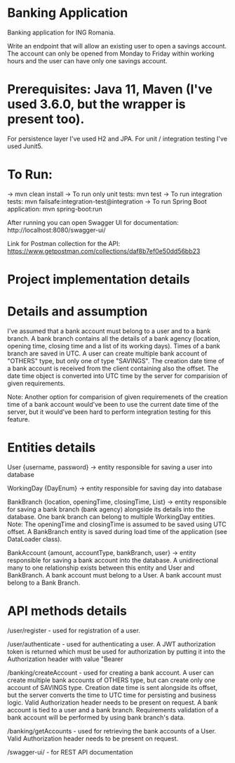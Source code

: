 # Banking Application
Banking application for ING Romania.

Write an endpoint that will allow an existing user to open a savings account. 
The account can only be opened from Monday to Friday within working hours and the user can have only one savings account.

# Prerequisites: Java 11, Maven (I've used 3.6.0, but the wrapper is present too).
For persistence layer I've used H2 and JPA.
For unit / integration testing I've used Junit5.

# To Run:
-> mvn clean install
-> To run only unit tests: mvn test
-> To run integration tests: mvn failsafe:integration-test@integration
-> To run Spring Boot application: mvn spring-boot:run

After running you can open Swagger UI for documentation: http://localhost:8080/swagger-ui/ 

Link for Postman collection for the API: https://www.getpostman.com/collections/daf8b7ef0e50dd56bb23 

# Project implementation details
# Details and assumption
I've assumed that a bank account must belong to a user and to a bank branch.
A bank branch contains all the details of a bank agency (location, opening time, closing time and a list of its working days). Times of a bank branch are saved in UTC.
A user can create multiple bank account of "OTHERS" type, but only one of type "SAVINGS".
The creation date time of a bank account is received from the client containing also the offset. The date time object is converted into UTC time by the server for comparision of given requirements.

Note: Another option for comparision of given requiremenets of the creation time of a bank account would've been to use the current date time of the server, but it would've been hard to perform integration testing for this feature.

# Entities details
User {username, password} -> entity responsible for saving a user into database

WorkingDay {DayEnum} -> entity responsible for saving day into database

BankBranch {location, openingTime, closingTime, List<WorkingDay>} -> entity responsible for saving a bank branch (bank agency) alongside its details into the database. One bank branch can belong to multiple WorkingDay entities.
Note: The openingTime and closingTime is assumed to be saved using UTC offset. 
A BankBranch entity is saved during load time of the application (see DataLoader class).
  
BankAccount {amount, accountType, bankBranch, user} -> entity responsible for saving a bank account into the database. A unidirectional many to one relationship exists between this entity and User and BankBranch.
A bank account must belong to a User.
A bank account must belong to a Bank Branch.

# API methods details
/user/register - used for registration of a user.

/user/authenticate - used for authenticating a user. A JWT authorization token is returned which must be used for authorization by putting it into the Authorization header with value "Bearer <received authorization token>
  
/banking/createAccount - used for creating a bank account. A user can create multiple bank accounts of OTHERS type, but can create only one account of SAVINGS type. 
Creation date time is sent alongside its offset, but the server converts the time to UTC time for persisting and business logic. Valid Authorization header needs to be present on request. A bank account is tied to a user and a bank branch. Requirements validation of a bank account will be performed by using bank branch's data.

/banking/getAccounts - used for retrieving the bank accounts of a User. Valid Authorization header needs to be present on request.

/swagger-ui/ - for REST API documentation
